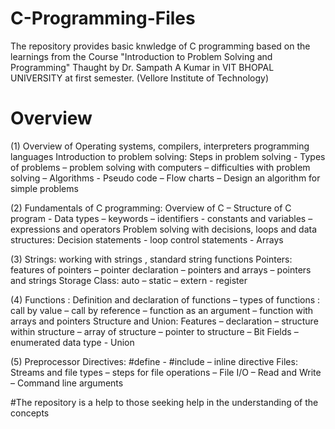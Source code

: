 # C-Programming-Files
The repository provides basic knwledge of C programming based on the learnings from the Course "Introduction to Problem Solving and Programming"
Thaught by Dr. Sampath A Kumar in VIT BHOPAL UNIVERSITY at first semester. 
(Vellore Institute of Technology)

# Overview 

(1)
Overview of Operating systems, compilers, interpreters programming languages Introduction to problem solving: Steps in problem solving - Types
of problems – problem solving with computers – difficulties with problem solving – Algorithms - Pseudo code – Flow charts – Design an algorithm for simple problems


(2)
Fundamentals of C programming: Overview of C – Structure of C program - Data types – keywords – identifiers - constants and variables – expressions and operators
Problem solving with decisions, loops and data structures: Decision statements - loop control statements - Arrays


(3)
Strings: working with strings , standard string functions Pointers: features of pointers – pointer declaration – pointers and arrays – pointers and strings Storage Class: auto – static – extern - register


(4)
Functions : Definition and declaration of functions – types of functions : call by value – call by reference – function as an argument – function with arrays and pointers Structure and Union: Features – declaration – structure within
structure – array of structure – pointer to structure – Bit Fields – enumerated data type - Union


(5)
Preprocessor Directives: #define - #include – inline directive Files: Streams and file types – steps for file operations – File I/O – Read and Write – Command line arguments

#The repository is a help to those seeking help in the understanding of the concepts


